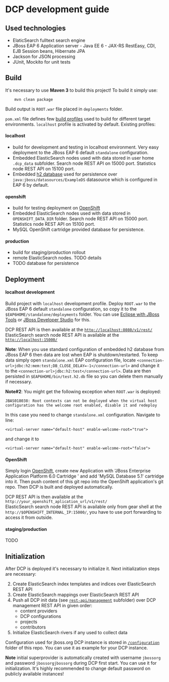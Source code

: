 DCP development guide
=====================

## Used technologies

* ElaticSearch fulltext search engine
* JBoss EAP 6 Application server - Java EE 6 - JAX-RS RestEasy, CDI, EJB Session beans, Hibernate JPA
* Jackson for JSON processing
* JUnit, Mockito for unit tests

## Build 

It's necessary to use **Maven 3** to build this project! To build it simply use:

		mvn clean package

Build output is `ROOT.war` file placed in `deployments` folder.

`pom.xml` file defines few [build profiles](http://maven.apache.org/guides/introduction/introduction-to-profiles.html) 
used to build for different target environments. `localhost` profile is activated by default. Existing profiles:

#### localhost 

* build for development and testing in localhost environment. Very easy deployment to the JBoss EAP 6 default `standalone` configuration. 
* Embedded ElasticSearch nodes used with data stored in user home `.dcp_data` subfolder. Search node REST API on 15000 port. Statistics node REST API on 15100 port.  
* Embedded [h2 database](http://www.h2database.com) used for persistence over `java:jboss/datasources/ExampleDS` datasource which is configured in EAP 6 by default. 

#### openshift

* build for testing deployment on [OpenShift](http://openshift.redhat.com) 
* Embedded ElasticSearch nodes used with data stored in `OPENSHIFT_DATA_DIR` folder. Search node REST API on 15000 port. Statistics node REST API on 15100 port.
* MySQL OpenShift cartridge provided database for persistence.

#### production

* build for staging/production rollout
* remote ElasticSearch nodes. TODO details
* TODO database for persistence

## Deployment

#### localhost development

Build project with `localhost` development profile. 
Deploy `ROOT.war` to the JBoss EAP 6 default `standalone` configuration, so copy it 
to the `$EAP6HOME/standalone/deployments` folder. 
You can use [Eclipse with JBoss Tools](http://www.jboss.org/tools) or 
[JBoss Developer Studio](https://devstudio.jboss.com) for this.

DCP REST API is then available at the [`http://localhost:8080/v1/rest/`](http://localhost:8080/v1/rest/)  
ElasticSearch search node REST API is available at the [`http://localhost:15000/`](http://localhost:15000/)  

**Note**: When you use standard configuration of embedded h2 database from JBoss EAP 6 then data are lost 
when EAP is shutdown/restarted. To keep data simply open `standalone.xml` EAP configuration file, locate 
`<connection-url>jdbc:h2:mem:test;DB_CLOSE_DELAY=-1</connection-url>` and change it to 
the `<connection-url>jdbc:h2:test</connection-url>`. Data are then persisted in `$EAP6HOME/bin/test.h2.db` file so you can delete them manually if necessary.

**Note#2**: You might get the following exception when `ROOT.war` is deployed:


	JBAS018038: Root contexts can not be deployed when the virtual host configuration has the welcome root enabled, disable it and redeploy

In this case you need to change `standalone.xml` configuration. Navigate to line:

	<virtual-server name="default-host" enable-welcome-root="true">

and change it to

	<virtual-server name="default-host" enable-welcome-root="false">


#### OpenShift

Simply login [OpenShift](https://openshift.redhat.com), create new Application 
with 'JBoss Enterprise Application Platform 6.0 Cartridge ' 
and add 'MySQL Database 5.1' cartridge into it. Then push content of this git 
repo into the OpenShift application's git repo. Then DCP is built and deployed automatically.

DCP REST API is then available at the `http://your_openshift_aplication_url/v1/rest/`  
ElasticSearch search node REST API is available only from gear shell at the `http://$OPENSHIFT_INTERNAL_IP:15000/`, 
you have to use port forwarding to access it from outside.

#### staging/production

TODO

## Initialization

After DCP is deployed it's necessary to initialize it. Next initialization steps are necessary:

2. Create ElasticSearch index templates and indices over ElasticSearch REST API
3. Create ElasticSearch mappings over ElasticSearch REST API
4. Push all DCP init data (see [`rest-api/management`](rest-api/management) subfolder) over DCP management REST API in given order:
   - content providers
   - DCP configurations
   - projects
   - contributors
5. Initialize ElasticSearch rivers if any used to collect data 

Configuration used for jboss.org DCP instance is stored in
[`/configuration`](/configuration) folder of this repo. You can use it as
example for your DCP instance.

**Note** initial superprovider is automatically created with username `jbossorg`
and password `jbossorgjbossorg` during DCP first start. You can use it for 
initialization. It's highly recommended to change default 
password on publicly available instances!

